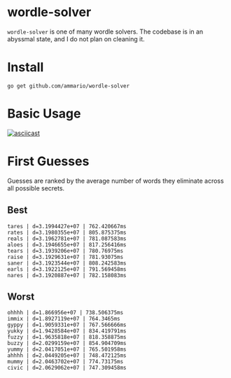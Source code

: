 # wordle-solver

`wordle-solver` is one of many wordle solvers. The codebase is in
an abyssmal state, and I do not plan on cleaning it.

# Install

```
go get github.com/ammario/wordle-solver
```

# Basic Usage
[![asciicast](https://asciinema.org/a/evCGbBUnraHdsT8fWEQT66dQJ.svg)](https://asciinema.org/a/evCGbBUnraHdsT8fWEQT66dQJ)

# First Guesses
Guesses are ranked by the average number of words they eliminate across
all possible secrets.

## Best
```
tares | d=3.1994427e+07 | 762.420667ms
rates | d=3.1980355e+07 | 805.875375ms
reals | d=3.1962781e+07 | 781.087583ms
aloes | d=3.1946655e+07 | 817.256416ms
tears | d=3.1939206e+07 | 780.76975ms
raise | d=3.1929631e+07 | 781.93075ms
saner | d=3.1923544e+07 | 808.242583ms
earls | d=3.1922125e+07 | 791.569458ms
nares | d=3.1920887e+07 | 782.158083ms
```
## Worst

```
ohhhh | d=1.866956e+07 | 738.506375ms
immix | d=1.8927119e+07 | 764.3465ms
gyppy | d=1.9059331e+07 | 767.566666ms
yukky | d=1.9428584e+07 | 834.419791ms
fuzzy | d=1.9635818e+07 | 818.358875ms
buzzy | d=2.0299159e+07 | 854.904709ms
yummy | d=2.0417051e+07 | 765.501958ms
ahhhh | d=2.0449205e+07 | 748.472125ms
mummy | d=2.0463702e+07 | 774.73175ms
civic | d=2.0629062e+07 | 747.309458ms
```